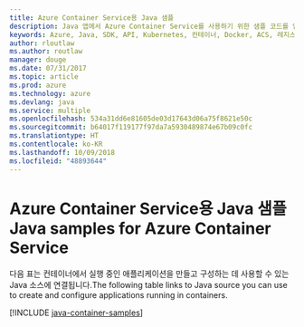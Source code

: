 ```yaml
---
title: Azure Container Service용 Java 샘플
description: Java 앱에서 Azure Container Service를 사용하기 위한 샘플 코드를 얻습니다.
keywords: Azure, Java, SDK, API, Kubernetes, 컨테이너, Docker, ACS, 레지스트리, 이미지
author: rloutlaw
ms.author: routlaw
manager: douge
ms.date: 07/31/2017
ms.topic: article
ms.prod: azure
ms.technology: azure
ms.devlang: java
ms.service: multiple
ms.openlocfilehash: 534a31dd6e81605de03d17643d06a75f8621e50c
ms.sourcegitcommit: b64017f119177f97da7a5930489874e67b09c0fc
ms.translationtype: HT
ms.contentlocale: ko-KR
ms.lasthandoff: 10/09/2018
ms.locfileid: "48893644"
---
```

# <a name="java-samples-for-azure-container-service"></a><span data-ttu-id="28f01-104">Azure Container Service용 Java 샘플</span><span class="sxs-lookup"><span data-stu-id="28f01-104">Java samples for Azure Container Service</span></span>

<span data-ttu-id="28f01-105">다음 표는 컨테이너에서 실행 중인 애플리케이션을 만들고 구성하는 데 사용할 수 있는 Java 소스에 연결됩니다.</span><span class="sxs-lookup"><span data-stu-id="28f01-105">The following table links to Java source you can use to create and configure applications running in containers.</span></span>

[!INCLUDE [java-container-samples](includes/java-container-samples.md)]